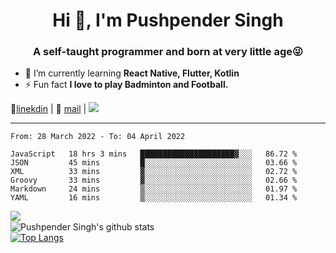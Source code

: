 <h1 align="center">Hi 👋, I'm Pushpender Singh</h1>
<h3 align="center">A self-taught programmer and born at very little age😜</h3>

- 🌱 I’m currently learning **React Native, Flutter, Kotlin**
- ⚡ Fun fact **I love to play Badminton and Football.**

👔[linekdin](https://www.linkedin.com/in/pushpender-singh-240061202/) | 📧 [mail](mailto:pushpendersingh@p2devs.com) | ![](https://komarev.com/ghpvc/?username=pushpender-singh-ap&color=blue)


---

<!--START_SECTION:waka-->

```text
From: 28 March 2022 - To: 04 April 2022

JavaScript   18 hrs 3 mins   █████████████████████▓░░░   86.72 %
JSON         45 mins         █░░░░░░░░░░░░░░░░░░░░░░░░   03.66 %
XML          33 mins         ▓░░░░░░░░░░░░░░░░░░░░░░░░   02.72 %
Groovy       33 mins         ▓░░░░░░░░░░░░░░░░░░░░░░░░   02.66 %
Markdown     24 mins         ▒░░░░░░░░░░░░░░░░░░░░░░░░   01.97 %
YAML         16 mins         ▒░░░░░░░░░░░░░░░░░░░░░░░░   01.34 %
```

<!--END_SECTION:waka-->

<img align="left" src="https://github-readme-streak-stats.herokuapp.com/?user=pushpender-singh-ap&theme=dark" /></br>
![Pushpender Singh's github stats](https://github-readme-stats.vercel.app/api?username=pushpender-singh-ap&show_icons=true&theme=radical&count_private=true)</br>
[![Top Langs](https://github-readme-stats.vercel.app/api/top-langs/?username=pushpender-singh-ap&theme=radical)](https://github.com/pushpender-singh-ap/github-readme-stats)
